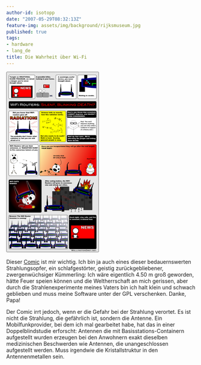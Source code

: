 ```yaml
---
author-id: isotopp
date: "2007-05-29T08:32:13Z"
feature-img: assets/img/background/rijksmuseum.jpg
published: true
tags:
- hardware
- lang_de
title: Die Wahrheit über Wi-Fi
---
```


![](/uploads/wireless-devices-small.png)

Dieser 
[Comic](http://www.wellingtongrey.net/miscellanea/archive/2007-05-27--the-truth-about-wireless-devices.html)
ist mir wichtig.
Ich bin ja auch eines dieser bedauernswerten Strahlungsopfer, ein schlafgestörter, geistig zurückgebliebener, zwergenwüchsiger Kümmerling:
Ich wäre eigentlich 4.50 m groß geworden, hätte Feuer speien können und die Weltherrschaft an mich gerissen, aber durch die Strahlenexperimente meines Vaters bin ich halt klein und schwach geblieben und muss meine Software unter der GPL verschenken.
Danke, Papa!

Der Comic irrt jedoch, wenn er die Gefahr bei der Strahlung verortet. 
Es ist nicht die Strahlung, die gefährlich ist, sondern die Antenne. 
Ein Mobilfunkprovider, bei dem ich mal gearbeitet habe, hat das in einer Doppelblindstudie erforscht:
Antennen die mit Basisstations-Containern aufgestellt wurden erzeugen bei den Anwohnern exakt dieselben medizinischen Beschwerden wie Antennen, die unangeschlossen aufgestellt werden.
Muss irgendwie die Kristallstruktur in den Antennenmetallen sein.
